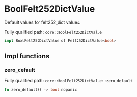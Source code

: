 # BoolFelt252DictValue

Default values for felt252_dict values.

Fully qualified path: `core::BoolFelt252DictValue`

```rust
impl BoolFelt252DictValue of Felt252DictValue<bool>
```

## Impl functions

### zero_default

Fully qualified path: `core::BoolFelt252DictValue::zero_default`

```rust
fn zero_default() -> bool nopanic
```


